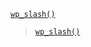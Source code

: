 <p><code><a href="https://developer.wordpress.org/reference/functions/wp_slash/">wp_slash()</a></code></p>

<blockquote>

<p><code><a href="https://developer.wordpress.org/reference/functions/wp_slash/">wp_slash()</a></code></p>

</blockquote>